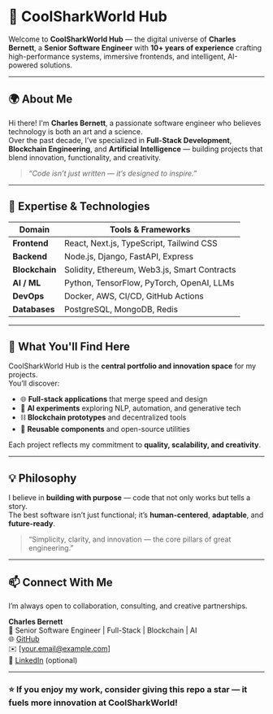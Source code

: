# 🦈 CoolSharkWorld Hub

Welcome to **CoolSharkWorld Hub** — the digital universe of **Charles Bernett**, a **Senior Software Engineer** with **10+ years of experience** crafting high-performance systems, immersive frontends, and intelligent, AI-powered solutions.

---

## 🌍 About Me

Hi there! I'm **Charles Bernett**, a passionate software engineer who believes technology is both an art and a science.  
Over the past decade, I’ve specialized in **Full-Stack Development**, **Blockchain Engineering**, and **Artificial Intelligence** — building projects that blend innovation, functionality, and creativity.

> *“Code isn’t just written — it’s designed to inspire.”*

---

## 🧠 Expertise & Technologies

| Domain | Tools & Frameworks |
|--------|--------------------|
| **Frontend** | React, Next.js, TypeScript, Tailwind CSS |
| **Backend** | Node.js, Django, FastAPI, Express |
| **Blockchain** | Solidity, Ethereum, Web3.js, Smart Contracts |
| **AI / ML** | Python, TensorFlow, PyTorch, OpenAI, LLMs |
| **DevOps** | Docker, AWS, CI/CD, GitHub Actions |
| **Databases** | PostgreSQL, MongoDB, Redis |

---

## 🚀 What You'll Find Here

CoolSharkWorld Hub is the **central portfolio and innovation space** for my projects.  
You’ll discover:
- 🌐 **Full-stack applications** that merge speed and design  
- 🤖 **AI experiments** exploring NLP, automation, and generative tech  
- ⛓️ **Blockchain prototypes** and decentralized tools  
- 🧩 **Reusable components** and open-source utilities  

Each project reflects my commitment to **quality, scalability, and creativity**.

---

## 💡 Philosophy

I believe in **building with purpose** — code that not only works but tells a story.  
The best software isn’t just functional; it’s **human-centered**, **adaptable**, and **future-ready**.

> “Simplicity, clarity, and innovation — the core pillars of great engineering.”

---

## 📫 Connect With Me

I’m always open to collaboration, consulting, and creative partnerships.

**Charles Bernett**  
💼 Senior Software Engineer | Full-Stack | Blockchain | AI  
🌐 [GitHub](https://github.com/coolsharkworld-hub)  
✉️ [your.email@example.com]  
🔗 [LinkedIn](#) (optional)

---

### ⭐ If you enjoy my work, consider giving this repo a star — it fuels more innovation at CoolSharkWorld!
